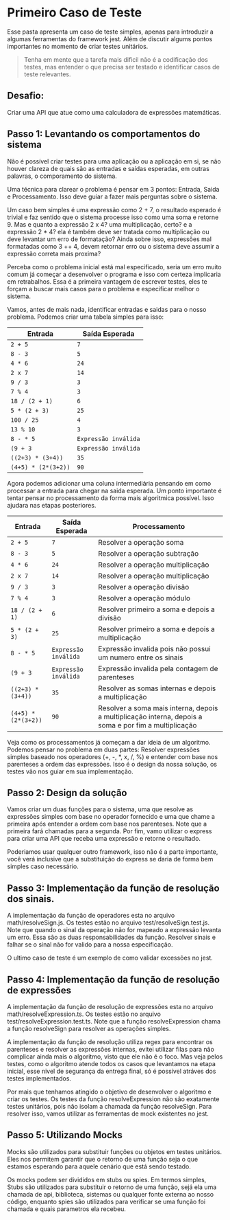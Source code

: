 # Primeiro Caso de Teste

Esse pasta apresenta um caso de teste simples, apenas para introduzir a algumas ferramentas do framework jest. Além de discutir algums pontos importantes no momento de criar testes unitários. 

> Tenha em mente que a tarefa mais dificil não é a codificação dos testes, mas entender o que precisa ser testado e identificar casos de teste relevantes.

## Desafio:
Criar uma API que atue como uma calculadora de expressões matemáticas.


## Passo 1: Levantando os comportamentos do sistema

Não é possível criar testes para uma aplicação ou a aplicação em si, se não houver clareza de quais são as entradas e saídas esperadas, em outras palavras, o comporamento do sistema. 

Uma técnica para clarear o problema é pensar em 3 pontos: Entrada, Saida e Processamento. Isso deve guiar a fazer mais perguntas sobre o sistema.

Um caso bem simples é uma expressão como 2 + 7, o resultado esperado é trivial e faz sentido que o sistema processe isso como uma soma e retorne 9. 
Mas e quanto a expressão 2 x 4? uma multiplicação, certo? e a expressão 2 * 4? ela é também deve ser tratada como multiplicação ou deve levantar um erro de formatação? Ainda sobre isso, expressões mal formatadas como 3 ++ 4, devem retornar erro ou o sistema deve assumir a expressão correta mais proxima? 

Perceba como o problema inicial está mal especificado, seria um erro muito comum já começar a desenvolver o programa e isso com certeza implicaria em retrabalhos. Essa é a primeira vantagem de escrever testes, eles te forçam a buscar mais casos para o problema e especificar melhor o sistema.

Vamos, antes de mais nada, identificar entradas e saidas para o nosso problema. Podemos criar uma tabela simples para isso:

| Entrada               | Saída Esperada      |
|-----------------------|---------------------|
| `2 + 5`               | `7`                 |
| `8 - 3`               | `5`                 |
| `4 * 6`               | `24`                |
| `2 x 7`               | `14`                |
| `9 / 3`               | `3`                 |
| `7 % 4`               | `3`                 |
| `18 / (2 + 1)`        | `6`                 |
| `5 * (2 + 3)`         | `25`                |
| `100 / 25`            | `4`                 |
| `13 % 10`             | `3`                 |
| `8 - * 5`             | `Expressão inválida`|
| `(9 + 3`              | `Expressão inválida`|
| `((2+3) * (3+4))`     | `35`                |
| `(4+5) * (2*(3+2))`   | `90`                |

Agora podemos adicionar uma coluna intermediária pensando em como processar a entrada para chegar na saida esperada. Um ponto importante é tentar pensar no processamento da forma mais algoritmica possível. Isso ajudara nas etapas posteriores.

| Entrada               | Saída Esperada      | Processamento   |
|-----------------------|---------------------|-----------------|
| `2 + 5`               | `7`                 |Resolver a operação soma
| `8 - 3`               | `5`                 |Resolver a operação subtração
| `4 * 6`               | `24`                |Resolver a operação multiplicação
| `2 x 7`               | `14`                |Resolver a operação multiplicação
| `9 / 3`               | `3`                 |Resolver a operação divisão
| `7 % 4`               | `3`                 |Resolver a operação módulo
| `18 / (2 + 1)`        | `6`                 |Resolver primeiro a soma e depois a divisão
| `5 * (2 + 3)`         | `25`                |Resolver primeiro a soma e depois a multiplicação
| `8 - * 5`             | `Expressão inválida`|Expressão invalida pois não possui um numero entre os sinais
| `(9 + 3`              | `Expressão inválida`|Expressão invalida pela contagem de parenteses
| `((2+3) * (3+4))`     | `35`                |Resolver as somas internas e depois a multiplicação
| `(4+5) * (2*(3+2))`   | `90`                |Resolver a soma mais interna, depois a multiplicação interna, depois a soma e por fim a multiplicação

Veja como os processamentos já começam a dar ideia de um algoritmo. Podemos pensar no problema em duas partes: Resolver expressões simples baseado nos operadores (+, -, *, x, /, %) e entender com base nos parenteses a ordem das expressões. Isso é o design da nossa solução, os testes vão nos guiar em sua implementação.

## Passo 2: Design da solução
Vamos criar um duas funções para o sistema, uma que resolve as expressões simples com base no operador fornecido e uma que chame a primeira após entender a ordem com base nos parenteses. Note que a primeira fará chamadas para a segunda. Por fim, vamo utilizar o express para criar uma API que receba uma expressão e retorne o resultado. 

Poderiamos usar qualquer outro framework, isso não é a parte importante, você verá inclusive que a substituição do express se daria de forma bem simples caso necessário.

## Passo 3: Implementação da função de resolução dos sinais.
A implementação da função de operadores esta no arquivo math/resolveSign.js. Os testes estão no arquivo test/resolveSign.test.js. Note que quando o sinal da operação não for mapeado a expressão levanta um erro. Essa são as duas responsabilidades da função. Resolver sinais e falhar se o sinal não for valido para a nossa especificação.

O ultimo caso de teste é um exemplo de como validar excessões no jest.

## Passo 4: Implementação da função de resolução de expressões
A implementação da função de resolução de expressões esta no arquivo math/resolveExpression.ts. Os testes estão no arquivo test/resolveExpression.test.ts. Note que a função resolveExpression chama a função resolveSign para resolver as operações simples.

A implementação da função de resolução utiliza regex para encontrar os parenteses e resolver as expressões internas, evitei utilizar filas para não complicar ainda mais o algoritmo, visto que ele não é o foco. Mas veja pelos testes, como o algoritmo atende todos os casos que levantamos na etapa inicial, esse nivel de segurança da entrega final, só é possivel atráves dos testes implementados.

Por mais que tenhamos atingido o objetivo de desenvolver o algoritmo e criar os testes. Os testes da função resolveExpression não são exatamente testes unitários, pois não isolam a chamada da função resolveSign. Para resolver isso, vamos utilizar as ferramentas de mock existentes no jest.

## Passo 5: Utilizando Mocks

Mocks são utilizados para substituir funções ou objetos em testes unitários. Eles nos permitem garantir que o retorno de uma função seja o que estamos esperando para aquele cenário que está sendo testado.

Os mocks podem ser divididos em stubs ou spies. Em termos simples, Stubs são utilizados para substituir o retorno de uma função, sejá ela uma chamada de api, biblioteca, sistemas ou qualquer fonte externa ao nosso código, enquanto spies são utilizados para verificar se uma função foi chamada e quais parametros ela recebeu.
